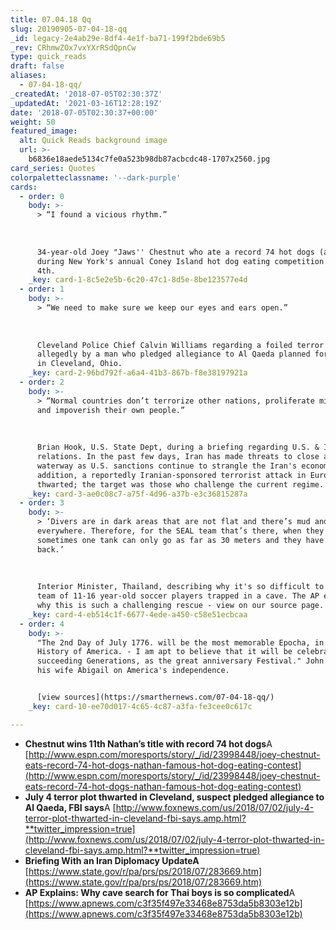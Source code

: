 ```yaml
---
title: 07.04.18 Qq
slug: 20190905-07-04-18-qq
_id: legacy-2e4ab29e-8df4-4e1f-ba71-199f2bde69b5
_rev: CRhmwZOx7vxYXrRSdQpnCw
type: quick_reads
draft: false
aliases:
  - 07-04-18-qq/
_createdAt: '2018-07-05T02:30:37Z'
_updatedAt: '2021-03-16T12:28:19Z'
date: '2018-07-05T02:30:37+00:00'
weight: 50
featured_image:
  alt: Quick Reads background image
  url: >-
    b6836e18aede5134c7fe0a523b98db87acbcdc48-1707x2560.jpg
card_series: Quotes
colorpaletteclassname: '--dark-purple'
cards:
  - order: 0
    body: >-
      > “I found a vicious rhythm.”  
        
        
        
      34-year-old Joey "Jaws'' Chestnut who ate a record 74 hot dogs (and buns!)
      during New York's annual Coney Island hot dog eating competition on July
      4th.
    _key: card-1-8c5e2e5b-6c20-47c1-8d5e-8be123577e4d
  - order: 1
    body: >-
      > “We need to make sure we keep our eyes and ears open.”  
        
        
        
      Cleveland Police Chief Calvin Williams regarding a foiled terror plot
      allegedly by a man who pledged allegiance to Al Qaeda planned for July 4th
      in Cleveland, Ohio.
    _key: card-2-96bd792f-a6a4-41b3-867b-f8e38197921a
  - order: 2
    body: >-
      > “Normal countries don’t terrorize other nations, proliferate missiles,
      and impoverish their own people.”  
        
        
        
      Brian Hook, U.S. State Dept, during a briefing regarding U.S. & Iran
      relations. In the past few days, Iran has made threats to close a crucial
      waterway as U.S. sanctions continue to strangle the Iran's economy. In
      addition, a reportedly Iranian-sponsored terrorist attack in Europe was
      thwarted; the target was those who challenge the current regime.
    _key: card-3-ae0c08c7-a75f-4d96-a37b-e3c36815287a
  - order: 3
    body: >-
      > ‘Divers are in dark areas that are not flat and there’s mud and rocks
      everywhere. Therefore, for the SEAL team that’s there, when they dive,
      sometimes one tank can only go as far as 30 meters and they have to turn
      back.’  
        
        
        
      Interior Minister, Thailand, describing why it's so difficult to rescue a
      team of 11-16 year-old soccer players trapped in a cave. The AP explains
      why this is such a challenging rescue - view on our source page.
    _key: card-4-eb514c1f-6677-4ede-a450-c58e51ecbcaa
  - order: 4
    body: >-
      "The 2nd Day of July 1776. will be the most memorable Epocha, in the
      History of America. - I am apt to believe that it will be celebrated, by
      succeeding Generations, as the great anniversary Festival." John Adams to
      his wife Abigail on America's independence.


      [view sources](https://smarthernews.com/07-04-18-qq/)
    _key: card-10-ee70d017-4c65-4c87-a3fa-fe3cee0c617c

---
```

* **Chestnut wins 11th Nathan’s title with record 74 hot dogs**A [http://www.espn.com/moresports/story/_/id/23998448/joey-chestnut-eats-record-74-hot-dogs-nathan-famous-hot-dog-eating-contest](http://www.espn.com/moresports/story/_/id/23998448/joey-chestnut-eats-record-74-hot-dogs-nathan-famous-hot-dog-eating-contest)
* **July 4 terror plot thwarted in Cleveland, suspect pledged allegiance to Al Qaeda, FBI says**A [http://www.foxnews.com/us/2018/07/02/july-4-terror-plot-thwarted-in-cleveland-fbi-says.amp.html?**twitter_impression=true](http://www.foxnews.com/us/2018/07/02/july-4-terror-plot-thwarted-in-cleveland-fbi-says.amp.html?**twitter_impression=true)
* **Briefing With an Iran Diplomacy UpdateA** [https://www.state.gov/r/pa/prs/ps/2018/07/283669.htm](https://www.state.gov/r/pa/prs/ps/2018/07/283669.htm)
* **AP Explains: Why cave search for Thai boys is so complicated**A [https://www.apnews.com/c3f35f497e33468e8753da5b8303e12b](https://www.apnews.com/c3f35f497e33468e8753da5b8303e12b)